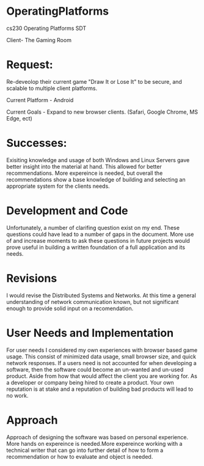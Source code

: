 # OperatingPlatforms
cs230 Operating Platforms SDT

Client- The Gaming Room
# Request:
Re-deveolop their current game "Draw It or Lose It" to be secure, and scalable to multiple client platforms.

Current Platform - Android

Current Goals - Expand to new browser clients. (Safari, Google Chrome, MS Edge, ect)

# Successes:
Exisiting knowledge and usage of both Windows and Linux Servers gave better insight into the material at hand. This allowed for better recommendations. More expereince is needed, but overall the recommendations show a base knowledge of building and selecting an appropriate system for the clients needs.

# Development and Code
Unfortunately, a number of clarifing question exist on my end. These questions could have lead to a number of gaps in the document. More use of and increase moments to ask these questions in future projects would prove useful in building a written foundation of a full application and its needs.

# Revisions
I would revise the Distributed Systems and Networks. At this time a general understanding of network communication known, but not significant enough to provide solid input on a recomendation.

# User Needs and Implementation
For user needs I considered my own experiences with browser based game usage. This consist of minimized data usage, small browser size, and quick network responses. If a users need is not accounted for when developing a software, then the software could become an un-wanted and un-used product. Aside from how that would affect the client you are working for. As a developer or company being hired to create a product. Your own reputation is at stake and a reputation of building bad products will lead to no work.

# Approach
Approach of designing the software was based on personal experience. More hands on expereince is needed.More expereince working with a technical writer that can go into further detail of how to form a recommendation or how to evaluate and object is needed.
